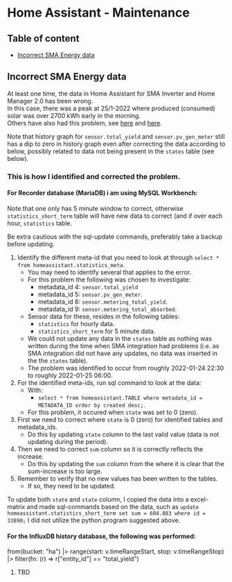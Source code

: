 # Home Assistant - Maintenance

## Table of content

- [Incorrect SMA Energy data](https://github.com/slittorin/home-assistant-maintenance#incorrect-sma-energy-data)

## Incorrect SMA Energy data

At least one time, the data in Home Assistant for SMA Inverter and Home Manager 2.0 has been wrong.\
In this case, there was a peak at 25/1-2022 where produced (consumed) solar was over 2700 kWh early in the morning.\
Others have also had this problem, see [here](https://community.home-assistant.io/t/sma-solar-sensor-pv-gen-meter-showing-inconsistent-data/368280) and [here](https://github.com/home-assistant/core/issues/61838).

Note that history graph for `sensor.total_yield` and `sensor.pv_gen_meter` still has a dip to zero in history graph even after correcting the data according to below, possibly related to data not being present in the `states` table (see below).

### This is how I identified and corrected the problem.

#### For Recorder database (MariaDB) i am using MySQL Workbench:

Note that one only has 5 minute window to correct, otherwise `statistics_short_term` table will have new data to correct (and if over each hour, `statistics` table.

Be extra cautious with the sql-update commands, preferably take a backup before updating.

1. Identify the different meta-id that you need to look at through `select * from homeassistant.statistics_meta`.
   - You may need to identify several that applies to the error.
   - For this problem the following was chosen to investigate:
     - metadata_id 4: `sensor.total_yield`
     - metadata_id 5: `sensor.pv_gen_meter`.
     - metadata_id 8: `sensor.metering_total_yield`.
     - metadata_id 9: `sensor.metering_total_absorbed`.
   - Sensor data for these, resides in the following tables:
     - `statistics` for hourly data.
     - `statistics_short_term` for 5 minute data.
   - We could not update any data in the `states` table as nothing was written during the time when SMA integration had problems (i.e. as SMA integration did not have any updates, no data was inserted in the the `states` table).
   - The problem was identified to occur from roughly 2022-01-24 22:30 to roughly 2022-01-25 06:00.
2. For the identified meta-ids, run sql command to look at the data:
   - With:
     - `select * from homeassistant.TABLE where metadata_id = METADATA_ID order by created desc;`.
   - For this problem, it occured when `state` was set to 0 (zero).
3. First we need to correct where `state` is 0 (zero) for identified tables and metadata_ids.
   - Do this by updating `state` column to the last valid value (data is not updating during the period).
4. Then we need to correct `sum` column so it is correctly reflects the increase.
   - Do this by updating the `sum` column from the where it is clear that the sum-increase is too large.
5. Remember to verify that no new values has been written to the tables.
   - If so, they need to be updated.

To update both `state` and `state` column, I copied the data into a excel-matrix and made sql-commands based on the data, such as `update homeassistant.statistics_short_term set sum = 604.883 where id = 33890;`
I did not utilize the python program suggested above.

#### For the InfluxDB history database, the following was performed:

from(bucket: "ha")
  |> range(start: v.timeRangeStart, stop: v.timeRangeStop)
  |> filter(fn: (r) => r["entity_id"] == "total_yield")

1. TBD
